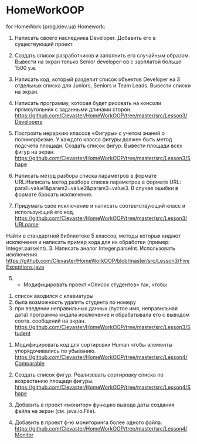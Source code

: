 # HomeWorkOOP
for HomeWork (prog.kiev.ua)
Homework:
1. Написать своего наследника Developer. Добавить его в
существующий проект.
2. Создать список разработчиков и заполнить его случайным
образом. Вывести на экран только Senior developer-ов с
зарплатой больше 1500 у.е.
3. Написать код, который разделит список объектов Developer
на 3 отдельных списка для Juniors, Seniors и Team Leads.
Вывести списки на экран.
4. Написать программу, которая будет рисовать на консоли
прямоугольник с заданными длинами сторон.
https://github.com/Clevaster/HomeWorkOOP/tree/master/src/Lesson3/Developers

5. Построить иерархию классов «Фигуры» с учетом знаний о
полиморфизме. У каждого класса фигуры должен быть
метод подсчета площади. Создать список фигур. Вывести
площади всех фигур на экран.
https://github.com/Clevaster/HomeWorkOOP/tree/master/src/Lesson3/Shape

1. Написать метод разбора списка параметров в формате URL:Написать метод разбора списка параметров в формате URL:
para1=value1&param2=value2&param3=value3. В случае ошибки в формате бросать исключение.
4. Придумать свое исключение и написать соответствующий класс и использующий его код.
https://github.com/Clevaster/HomeWorkOOP/tree/master/src/Lesson3/URLparse

Найти в стандартной библиотеке 5 классов, методы которых кидают исключения и написать пример кода для их обработки
(пример: Integer.parseInt).
3. Написать аналог Integer.parseInt. Использовать исключения.
https://github.com/Clevaster/HomeWorkOOP/blob/master/src/Lesson3/FiveExceptions.java

5. * Модифицировать проект «Список студентов» так, чтобы 
1) список вводился с клавиатуры 
2) была возможность удалять студента по номеру 
3) при введении неправильных данных (пустое имя, неправильная дата) программа кидала исключение
и обрабатывала его с выводом соотв. сообщений на экран.
https://github.com/Clevaster/HomeWorkOOP/tree/master/src/Lesson3/Student

1. Модифицировать код для сортировки Human чтобы
элементы упорядочивались по убыванию.
https://github.com/Clevaster/HomeWorkOOP/tree/master/src/Lesson4/Comparable

2. Создать список фигур. Реализовать сортировку списка по
возрастанию площади фигуры.
https://github.com/Clevaster/HomeWorkOOP/tree/master/src/Lesson4/Shape

3. Добавить в проект «монитор» функцию вывода даты
создания файла на экран (см. java.io.File).
4. Добавить в проект ф-ю мониторинга более одного файла.
https://github.com/Clevaster/HomeWorkOOP/tree/master/src/Lesson4/Monitor







